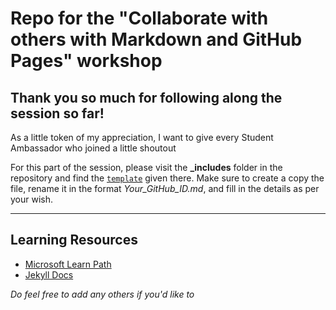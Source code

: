 # Repo for the "Collaborate with others with Markdown and GitHub Pages" workshop

## Thank you so much for following along the session so far!

As a little token of my appreciation, I want to give every Student Ambassador who joined a little shoutout

For this part of the session, please visit the **_includes** folder in the repository and find the [`template`](./_includes/template.md) given there. Make sure to create a copy the file, rename it in the format *Your_GitHub_ID.md*, and fill in the details as per your wish.

---

## Learning Resources

* [Microsoft Learn Path](https://docs.microsoft.com/en-us/learn/paths/collaborate-markdown-github-pages/)
* [Jekyll Docs](https://jekyllrb.com/docs/)

*Do feel free to add any others if you'd like to*
